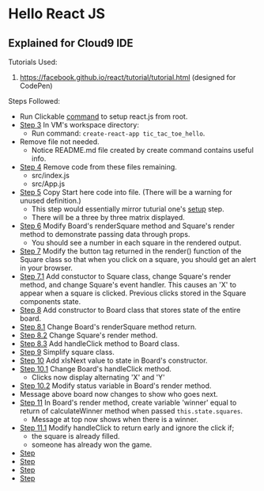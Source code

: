 # Hello React JS

## Explained for Cloud9 IDE

Tutorials Used:

1. https://facebook.github.io/react/tutorial/tutorial.html (designed for CodePen)

Steps Followed:

* Run Clickable [command](https://gist.github.com/BenjaminHaos/ca4cc854aa946b95dde2235d1679d617) to setup react.js from root.
* [Step 3](https://github.com/BenjaminHaos/hello_react_js/commit/965e47f52bf86b5da6308e3366d5b8cfbb9955ec "view commit with this step.") In VM's workspace directory:  
    * Run command: ```create-react-app tic_tac_toe_hello```.
* Remove file not needed.
    * Notice README.md file created by create command contains useful info.
* [Step 4]() Remove code from these files remaining.
    * src/index.js
    * src/App.js
* [Step 5]() Copy Start here code into file. (There will be a warning for unused definition.)
    * This step would essentially mirror tuturial one's [setup](https://facebook.github.io/react/tutorial/tutorial.html#getting-started) step.
    * There will be a three by three matrix displayed.
* [Step 6]() Modify Board's renderSquare method and Square's render method to demonstrate passing data through props.
    * You should see a number in each square in the rendered output.
* [Step 7]() Modify the button tag returned in the render() function of the Square class so that when you click on a square, you should get an alert in your browser.
* [Step 7.1]() Add constuctor to Square class, change Square's render method, and change Square's event handler. This causes an 'X' to appear when a square is clicked. Previous clicks stored in the Square components state.
* [Step 8]() Add constructor to Board class that stores state of the entire board.
* [Step 8.1]() Change Board's renderSquare method return.
* [Step 8.2]() Change Square's render method.
* [Step 8.3]() Add handleClick method to Board class.
* [Step 9]() Simplify square class. 
* [Step 10]() Add xIsNext value to state in Board's constructor.
* [Step 10.1]() Change Board's handleClick method.
    * Clicks now display alternating 'X' and 'Y'
* [Step 10.2]() Modify status variable in Board's render method.
* Message above board now changes to show who goes next.
* [Step 11]() In Board's render method, create variable 'winner' equal to return of calculateWinner method when passed `this.state.squares`. 
    * Message at top now shows when there is a winner.
* [Step 11.1]() Modify handleClick to return early and ignore the click if;
    * the square is already filled.
    * someone has already won the game.
* [Step ]() 
* [Step ]() 
* [Step ]() 
* [Step ]() 




